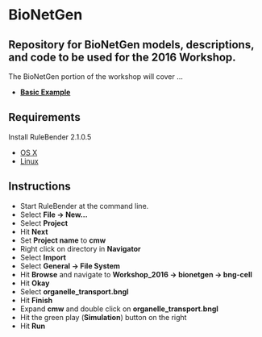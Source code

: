 # BioNetGen
## Repository for BioNetGen models, descriptions, and code to be used for the 2016 Workshop.

The BioNetGen portion of the workshop will cover ...

* **[Basic Example](bngBasicExample)**

## Requirements

Install RuleBender 2.1.0.5 
* [OS X](http://www.csb.pitt.edu/Faculty/Faeder/?sdm_downloads=rulebender-2-1-0-testing-for-apple-macintosh)
* [Linux](http://www.csb.pitt.edu/Faculty/Faeder/?sdm_downloads=rulebender-2-1-0-testing-for-linux)

## Instructions

* Start RuleBender at the command line.
* Select **File -> New...**
* Select **Project**
* Hit **Next**
* Set **Project name** to **cmw**
* Right click on directory in **Navigator**
* Select **Import**
* Select **General -> File System**
* Hit **Browse** and navigate to **Workshop_2016 -> bionetgen -> bng-cell**
* Hit **Okay**
* Select **organelle_transport.bngl**
* Hit **Finish**
* Expand **cmw** and double click on **organelle_transport.bngl**
* Hit the green play (**Simulation**) button on the right
* Hit **Run**
